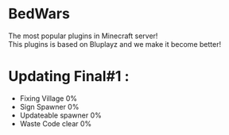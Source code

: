 # BedWars
The most popular plugins in Minecraft server!<br>
This plugins is based on Bluplayz and we make it become better!
# Updating Final#1 :
- Fixing Village 0%
- Sign Spawner 0%
- Updateable spawner 0%
- Waste Code clear 0%
